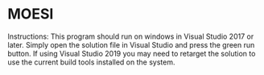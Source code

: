 # MOESI
Instructions:
This program should run on windows in Visual Studio 2017 or later. Simply open the solution file in Visual Studio and press the green run button. If using Visual Studio 2019 you may need to retarget the solution to use the current build tools installed on the system.